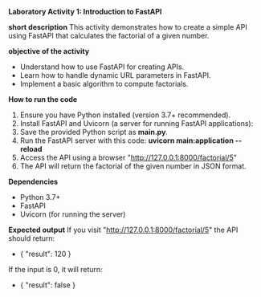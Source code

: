 **Laboratory Activity 1: Introduction to FastAPI**

**short description**
This activity demonstrates how to create a simple API using FastAPI that calculates the factorial of a given number.

**objective of the activity**
- Understand how to use FastAPI for creating APIs.
- Learn how to handle dynamic URL parameters in FastAPI.
- Implement a basic algorithm to compute factorials.

**How to run the code**
1. Ensure you have Python installed (version 3.7+ recommended).
2. Install FastAPI and Uvicorn (a server for running FastAPI applications):
3. Save the provided Python script as **main.py**.
4. Run the FastAPI server with this code: **uvicorn main:application --reload**
5. Access the API using a browser "http://127.0.0.1:8000/factorial/5"
6. The API will return the factorial of the given number in JSON format.

**Dependencies**
- Python 3.7+
- FastAPI
- Uvicorn (for running the server)

**Expected output**
If you visit "http://127.0.0.1:8000/factorial/5" the API should return:
- {
  "result": 120
}

If the input is 0, it will return:
- {
  "result": false
}
